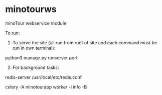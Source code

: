 # minotourws
minoTour webservice module


To run:

1. To serve the site (all run from root of site and each command must be run in own terminal):

python3 manage.py runserver port

2. For background tasks:

redis-server /usr/local/etc/redis.conf


celery -A minotourapp worker -l info -B


